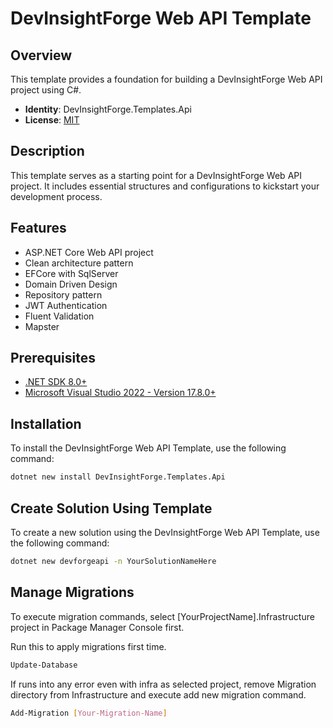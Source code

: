 # DevInsightForge Web API Template

<!-- ![DevInsightForge Logo](<URL to Logo if applicable>) -->

## Overview

This template provides a foundation for building a DevInsightForge Web API project using C#.

- **Identity**: DevInsightForge.Templates.Api
- **License**: [MIT](https://opensource.org/licenses/MIT)

## Description

This template serves as a starting point for a DevInsightForge Web API project. It includes essential structures and configurations to kickstart your development process.

## Features

- ASP.NET Core Web API project
- Clean architecture pattern
- EFCore with SqlServer
- Domain Driven Design
- Repository pattern
- JWT Authentication
- Fluent Validation
- Mapster

## Prerequisites

- [.NET SDK 8.0+](https://dotnet.microsoft.com/en-us/download/dotnet/8.0)
- [Microsoft Visual Studio 2022 - Version 17.8.0+](https://visualstudio.microsoft.com/downloads)

## Installation

To install the DevInsightForge Web API Template, use the following command:

```bash
dotnet new install DevInsightForge.Templates.Api
```

## Create Solution Using Template

To create a new solution using the DevInsightForge Web API Template, use the following command:

```bash
dotnet new devforgeapi -n YourSolutionNameHere
```

## Manage Migrations

To execute migration commands, select [YourProjectName].Infrastructure project in Package Manager Console first.

Run this to apply migrations first time.

```bash
Update-Database
```

If runs into any error even with infra as selected project, remove Migration directory from Infrastructure and execute add new migration command.

```bash
Add-Migration [Your-Migration-Name]
```
